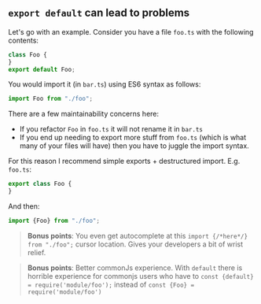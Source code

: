 ## `export default` can lead to problems

Let's go with an example. Consider you have a file `foo.ts` with the following contents:

```ts
class Foo {
}
export default Foo;
```

You would import it (in `bar.ts`) using ES6 syntax as follows:

```ts
import Foo from "./foo";
```

There are a few maintainability concerns here:
* If you refactor `Foo` in `foo.ts` it will not rename it in `bar.ts`
* If you end up needing to export more stuff from `foo.ts` (which is what many of your files will have) then you have to juggle the import syntax.

For this reason I recommend simple exports + destructured import. E.g. `foo.ts`:

```ts
export class Foo {
}
```
And then:

```ts
import {Foo} from "./foo";
```


> **Bonus points**: You even get autocomplete at this `import {/*here*/} from "./foo";` cursor location. Gives your developers a bit of wrist relief.

> **Bonus points**: Better commonJs experience. With `default` there is horrible experience for commonjs users who have to `const {default} = require('module/foo');` instead of `const {Foo} = require('module/foo')`

